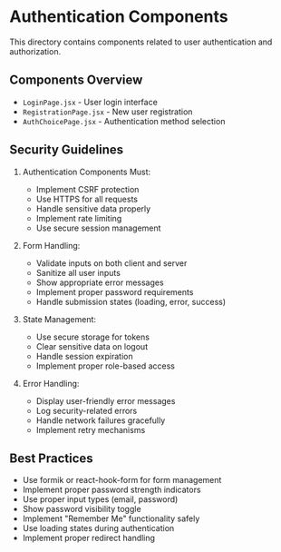 # Authentication Components

This directory contains components related to user authentication and authorization.

## Components Overview

- `LoginPage.jsx` - User login interface
- `RegistrationPage.jsx` - New user registration
- `AuthChoicePage.jsx` - Authentication method selection

## Security Guidelines

1. Authentication Components Must:

   - Implement CSRF protection
   - Use HTTPS for all requests
   - Handle sensitive data properly
   - Implement rate limiting
   - Use secure session management

2. Form Handling:

   - Validate inputs on both client and server
   - Sanitize all user inputs
   - Show appropriate error messages
   - Implement proper password requirements
   - Handle submission states (loading, error, success)

3. State Management:

   - Use secure storage for tokens
   - Clear sensitive data on logout
   - Handle session expiration
   - Implement proper role-based access

4. Error Handling:
   - Display user-friendly error messages
   - Log security-related errors
   - Handle network failures gracefully
   - Implement retry mechanisms

## Best Practices

- Use formik or react-hook-form for form management
- Implement proper password strength indicators
- Use proper input types (email, password)
- Show password visibility toggle
- Implement "Remember Me" functionality safely
- Use loading states during authentication
- Implement proper redirect handling
